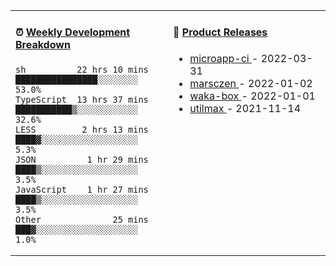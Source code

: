 <table width="800px">
<tr>
<td valign="top" width="50%">

####  ⏰  <a href="https://gist.github.com/marsczen/0c39a3e7b4a372c6cff4a8714271308c" target="_blank">Weekly Development Breakdown</a>

<!-- code_time starts -->

```text
sh          22 hrs 10 mins  ████████████████░░░░░░░░  53.0%
TypeScript  13 hrs 37 mins  ███████████▒░░░░░░░░░░░░  32.6%
LESS         2 hrs 13 mins  ████▓░░░░░░░░░░░░░░░░░░░   5.3%
JSON          1 hr 29 mins  ████▒░░░░░░░░░░░░░░░░░░░   3.5%
JavaScript    1 hr 27 mins  ████▒░░░░░░░░░░░░░░░░░░░   3.5%
Other              25 mins  ███▓░░░░░░░░░░░░░░░░░░░░   1.0%
```

<!-- code_time ends -->
</td>
<td valign="top" width="50%">

#### 🌾 <a href="https://github.com/marsczen/marsczen/blob/master/releases.md" target="_blank">Product Releases</a>

<!-- recent_releases starts -->
* <a href='https://github.com/marsczen/microapp-ci/releases/tag/v0.0.2' target='_blank'>microapp-ci </a> - 2022-03-31
* <a href='https://github.com/marsczen/marsczen/releases/tag/v0.0.1' target='_blank'>marsczen </a> - 2022-01-02
* <a href='https://github.com/marsczen/waka-box/releases/tag/v3.0.1' target='_blank'>waka-box </a> - 2022-01-01
* <a href='https://github.com/marsczen/utilmax/releases/tag/v1.0.6' target='_blank'>utilmax </a> - 2021-11-14
<!-- recent_releases ends -->

</td>
</tr>
  </table>
